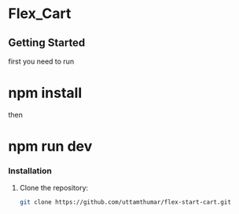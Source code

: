 # Flex_Cart
## Getting Started
first you need to run
# npm install
then
# npm run dev

### Installation

1. Clone the repository:

   ```bash
   git clone https://github.com/uttamthumar/flex-start-cart.git
